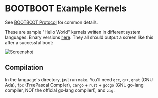 BOOTBOOT Example Kernels
========================

See [BOOTBOOT Protocol](https://gitlab.com/bztsrc/bootboot) for common details.

These are sample "Hello World" kernels written in different system languages. Binary
versions [here](https://gitlab.com/bztsrc/bootboot/tree/binaries/mykernel). They all
should output a screen like this after a successful boot:

<img src="https://gitlab.com/bztsrc/bootboot/raw/binaries/mykernel/screenshot.png" alt="Screenshot">

Compilation
-----------

In the language's directory, just run `make`. You'll need `gcc`, `g++`, `gnat` (GNU Ada), `fpc` (FreePascal
Compiler), `cargo` + `rust` + `gccgo` (GNU go-lang compiler, NOT the official go-lang compiler!), and `zig`.
